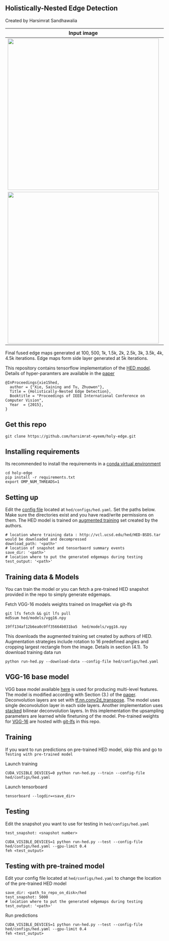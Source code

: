 ## Holistically-Nested Edge Detection

Created by Harsimrat Sandhawalia

Input image                |  Final fused Edge maps    |    Edge maps from side layers
:-------------------------:|:-------------------------:|:-------------------------:
<img src="https://github.com/harsimrat-eyeem/holy-edge/blob/master/hed/example-results/35049.jpg" width="480">  |  <img src="https://github.com/harsimrat-eyeem/holy-edge/blob/master/hed/example-results/animated-7.gif" width="480"> | <img src="https://github.com/harsimrat-eyeem/holy-edge/blob/master/hed/example-results/animated-levels-7.gif" width="480">
<img src="https://github.com/harsimrat-eyeem/holy-edge/blob/master/hed/example-results/201080.jpg" width="480">  |  <img src="https://github.com/harsimrat-eyeem/holy-edge/blob/master/hed/example-results/animated-9.gif" width="480"> | <img src="https://github.com/harsimrat-eyeem/holy-edge/blob/master/hed/example-results/animated-levels-9.gif" width="480">

Final fused edge maps generated at 100, 500, 1k, 1.5k, 2k, 2.5k, 3k, 3.5k, 4k, 4.5k iterations. Edge maps form side layer generated at 5k iterations.

This repository contains tensorflow implementation of the [HED model](https://github.com/s9xie/hed). Details of hyper-paramters are available in the [paper](https://arxiv.org/pdf/1504.06375.pdf)

    @InProceedings{xie15hed,
      author = {"Xie, Saining and Tu, Zhuowen"},
      Title = {Holistically-Nested Edge Detection},
      Booktitle = "Proceedings of IEEE International Conference on Computer Vision",
      Year  = {2015},
    }

## Get this repo
```
git clone https://github.com/harsimrat-eyeem/holy-edge.git
```

## Installing requirements
Its recommended to install the requirements in a [conda virtual environment](https://conda.io/docs/using/envs.html#create-an-environment)
```
cd holy-edge
pip install -r requirements.txt
export OMP_NUM_THREADS=1
```

## Setting up

Edit the [config file](https://github.com/harsimrat-eyeem/holy-edge/blob/master/hed/configs/hed.yaml) located at `hed/configs/hed.yaml`. Set the paths below. Make sure the directories exist and you have read/write permissions on them.
The HED model is trained on [augmented training](http://vcl.ucsd.edu/hed/HED-BSDS.tar) set created by the authors.
```
# location where training data : http://vcl.ucsd.edu/hed/HED-BSDS.tar would be downloaded and decompressed
download_path: '<path>'
# location of snapshot and tensorbaord summary events
save_dir: '<path>'
# location where to put the generated edgemaps during testing
test_output: '<path>'
```

## Training data & Models
You can train the model or you can fetch a pre-trained HED snapshot provided in the repo to simply generate edgemaps.

Fetch VGG-16 models weights trained on ImageNet via git-lfs
```
git lfs fetch && git lfs pull
md5sum hed/models/vgg16.npy
```
`19ff134af12b6ea0c0ff35664b031ba5  hed/models/vgg16.npy`

This downloads the augmented training set created by authors of HED. Augmentation strategies include rotation to 16 predefined angles and cropping largest rectangle from the image. Details in section (4.1). To download training data run
```
python run-hed.py --download-data --config-file hed/configs/hed.yaml
```

## VGG-16 base model
VGG base model available [here](https://github.com/machrisaa/tensorflow-vgg) is used for producing multi-level features. The model is modified according with Section (3.) of the [paper](https://arxiv.org/pdf/1504.06375.pdf). Deconvolution layers are set with [tf.nn.conv2d_transpose](https://www.tensorflow.org/api_docs/python/tf/nn/conv2d_transpose). The model uses single deconvolution layer in each side layers. Another implementation uses [stacked](https://github.com/ppwwyyxx/tensorpack/blob/master/examples/HED/hed.py#L35) bilinear deconvolution layers. In this implementation the upsampling parameters are learned while finetuning of the model. Pre-trained weights for [VGG-16](https://mega.nz/#!YU1FWJrA!O1ywiCS2IiOlUCtCpI6HTJOMrneN-Qdv3ywQP5poecM) are hosted with [git-lfs](https://github.com/harsimrat-eyeem/holy-edge/blob/master/hed/models/vgg16.npy) in this repo.

## Training
If you want to run predictions on pre-trained HED model, skip this and go to `Testing with pre-trained model`

Launch training
```
CUDA_VISIBLE_DEVICES=0 python run-hed.py --train --config-file hed/configs/hed.yaml
```
Launch tensorboard
```
tensorboard --logdir=<save_dir>
```

## Testing
Edit the snapshot you want to use for testing in `hed/configs/hed.yaml`

```
test_snapshot: <snapshot number>
```
```
CUDA_VISIBLE_DEVICES=1 python run-hed.py --test --config-file hed/configs/hed.yaml --gpu-limit 0.4
feh <test_output>
```

## Testing with pre-trained model
Edit your config file located at `hed/configs/hed.yaml` to change the location of the pre-trained HED model

```
save_dir: <path_to_repo_on_disk>/hed
test_snapshot: 5000
# location where to put the generated edgemaps during testing
test_output: '<path>'
```

Run predictions
```
CUDA_VISIBLE_DEVICES=1 python run-hed.py --test --config-file hed/configs/hed.yaml --gpu-limit 0.4
feh <test_output>
```
